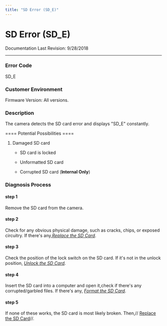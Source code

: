 ```yaml
---
title: "SD Error (SD_E)"
---
```

# SD Error (SD_E)

Documentation Last Revision: 9/28/2018

------------------------------------------------------------------------

### Error Code

SD_E

### Customer Environment

Firmware Version: All versions.

### Description

The camera detects the SD card error and displays "SD_E" constantly.  
  
==== Potential Possibilities ====

1.  Damaged SD card  
      
    - SD card is locked  
      
    - Unformatted SD card  
      
    - Corrupted SD card (**Internal Only**)  
      

### Diagnosis Process

#### step 1

Remove the SD card from the camera.

#### step 2

Check for any obvious physical damage, such as cracks, chips, or exposed circuitry. If there's any,*<u>[Replace the SD Card](/rosco/product/dual-vision_recording/dual-vision_xc4/troubleshooting/solution/replace_sd_card)</u>*.

#### step 3

Check the position of the lock switch on the SD card. If it's not in the unlock position, *<u>[Unlock the SD Card](/rosco/product/dual-vision_recording/dual-vision_xc4/troubleshooting/solution/unlock_sd_card)</u>*.

#### step 4

Insert the SD card into a computer and open it,check if there's any corrupted/garbled files. If there's any, *<u>[Format the SD Card](/rosco/product/dual-vision_recording/dual-vision_xc4/troubleshooting/solution/format_sd_card)</u>*.

#### step 5

If none of these works, the SD card is most likely broken. Then,// <u>[Replace the SD Card](/rosco/product/dual-vision_recording/dual-vision_xc4/troubleshooting/solution/replace_sd_card)</u>//.
